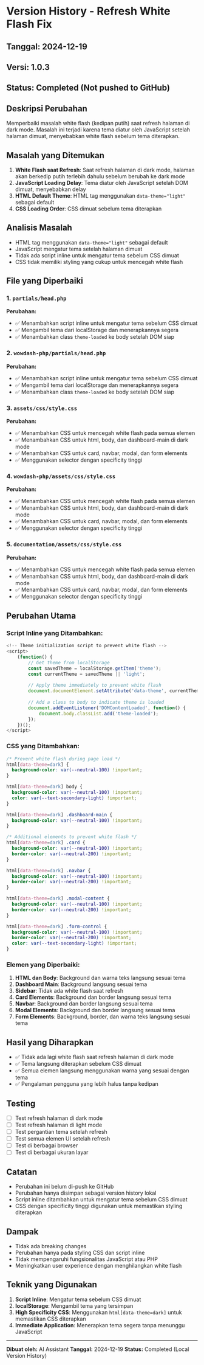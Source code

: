 # Version History - Refresh White Flash Fix

## Tanggal: 2024-12-19
## Versi: 1.0.3
## Status: Completed (Not pushed to GitHub)

## Deskripsi Perubahan
Memperbaiki masalah white flash (kedipan putih) saat refresh halaman di dark mode. Masalah ini terjadi karena tema diatur oleh JavaScript setelah halaman dimuat, menyebabkan white flash sebelum tema diterapkan.

## Masalah yang Ditemukan
1. **White Flash saat Refresh**: Saat refresh halaman di dark mode, halaman akan berkedip putih terlebih dahulu sebelum berubah ke dark mode
2. **JavaScript Loading Delay**: Tema diatur oleh JavaScript setelah DOM dimuat, menyebabkan delay
3. **HTML Default Theme**: HTML tag menggunakan `data-theme="light"` sebagai default
4. **CSS Loading Order**: CSS dimuat sebelum tema diterapkan

## Analisis Masalah
- HTML tag menggunakan `data-theme="light"` sebagai default
- JavaScript mengatur tema setelah halaman dimuat
- Tidak ada script inline untuk mengatur tema sebelum CSS dimuat
- CSS tidak memiliki styling yang cukup untuk mencegah white flash

## File yang Diperbaiki

### 1. `partials/head.php`
**Perubahan:**
- ✅ Menambahkan script inline untuk mengatur tema sebelum CSS dimuat
- ✅ Mengambil tema dari localStorage dan menerapkannya segera
- ✅ Menambahkan class `theme-loaded` ke body setelah DOM siap

### 2. `wowdash-php/partials/head.php`
**Perubahan:**
- ✅ Menambahkan script inline untuk mengatur tema sebelum CSS dimuat
- ✅ Mengambil tema dari localStorage dan menerapkannya segera
- ✅ Menambahkan class `theme-loaded` ke body setelah DOM siap

### 3. `assets/css/style.css`
**Perubahan:**
- ✅ Menambahkan CSS untuk mencegah white flash pada semua elemen
- ✅ Menambahkan CSS untuk html, body, dan dashboard-main di dark mode
- ✅ Menambahkan CSS untuk card, navbar, modal, dan form elements
- ✅ Menggunakan selector dengan specificity tinggi

### 4. `wowdash-php/assets/css/style.css`
**Perubahan:**
- ✅ Menambahkan CSS untuk mencegah white flash pada semua elemen
- ✅ Menambahkan CSS untuk html, body, dan dashboard-main di dark mode
- ✅ Menambahkan CSS untuk card, navbar, modal, dan form elements
- ✅ Menggunakan selector dengan specificity tinggi

### 5. `documentation/assets/css/style.css`
**Perubahan:**
- ✅ Menambahkan CSS untuk mencegah white flash pada semua elemen
- ✅ Menambahkan CSS untuk html, body, dan dashboard-main di dark mode
- ✅ Menambahkan CSS untuk card, navbar, modal, dan form elements
- ✅ Menggunakan selector dengan specificity tinggi

## Perubahan Utama

### Script Inline yang Ditambahkan:
```javascript
<!-- Theme initialization script to prevent white flash -->
<script>
    (function() {
        // Get theme from localStorage
        const savedTheme = localStorage.getItem('theme');
        const currentTheme = savedTheme || 'light';
        
        // Apply theme immediately to prevent white flash
        document.documentElement.setAttribute('data-theme', currentTheme);
        
        // Add a class to body to indicate theme is loaded
        document.addEventListener('DOMContentLoaded', function() {
            document.body.classList.add('theme-loaded');
        });
    })();
</script>
```

### CSS yang Ditambahkan:
```css
/* Prevent white flash during page load */
html[data-theme=dark] {
  background-color: var(--neutral-100) !important;
}

html[data-theme=dark] body {
  background-color: var(--neutral-100) !important;
  color: var(--text-secondary-light) !important;
}

html[data-theme=dark] .dashboard-main {
  background-color: var(--neutral-100) !important;
}

/* Additional elements to prevent white flash */
html[data-theme=dark] .card {
  background-color: var(--neutral-100) !important;
  border-color: var(--neutral-200) !important;
}

html[data-theme=dark] .navbar {
  background-color: var(--neutral-100) !important;
  border-color: var(--neutral-200) !important;
}

html[data-theme=dark] .modal-content {
  background-color: var(--neutral-100) !important;
  border-color: var(--neutral-200) !important;
}

html[data-theme=dark] .form-control {
  background-color: var(--neutral-100) !important;
  border-color: var(--neutral-200) !important;
  color: var(--text-secondary-light) !important;
}
```

### Elemen yang Diperbaiki:
1. **HTML dan Body**: Background dan warna teks langsung sesuai tema
2. **Dashboard Main**: Background langsung sesuai tema
3. **Sidebar**: Tidak ada white flash saat refresh
4. **Card Elements**: Background dan border langsung sesuai tema
5. **Navbar**: Background dan border langsung sesuai tema
6. **Modal Elements**: Background dan border langsung sesuai tema
7. **Form Elements**: Background, border, dan warna teks langsung sesuai tema

## Hasil yang Diharapkan
- ✅ Tidak ada lagi white flash saat refresh halaman di dark mode
- ✅ Tema langsung diterapkan sebelum CSS dimuat
- ✅ Semua elemen langsung menggunakan warna yang sesuai dengan tema
- ✅ Pengalaman pengguna yang lebih halus tanpa kedipan

## Testing
- [ ] Test refresh halaman di dark mode
- [ ] Test refresh halaman di light mode
- [ ] Test pergantian tema setelah refresh
- [ ] Test semua elemen UI setelah refresh
- [ ] Test di berbagai browser
- [ ] Test di berbagai ukuran layar

## Catatan
- Perubahan ini belum di-push ke GitHub
- Perubahan hanya disimpan sebagai version history lokal
- Script inline ditambahkan untuk mengatur tema sebelum CSS dimuat
- CSS dengan specificity tinggi digunakan untuk memastikan styling diterapkan

## Dampak
- Tidak ada breaking changes
- Perubahan hanya pada styling CSS dan script inline
- Tidak mempengaruhi fungsionalitas JavaScript atau PHP
- Meningkatkan user experience dengan menghilangkan white flash

## Teknik yang Digunakan
1. **Script Inline**: Mengatur tema sebelum CSS dimuat
2. **localStorage**: Mengambil tema yang tersimpan
3. **High Specificity CSS**: Menggunakan `html[data-theme=dark]` untuk memastikan CSS diterapkan
4. **Immediate Application**: Menerapkan tema segera tanpa menunggu JavaScript

---
**Dibuat oleh:** AI Assistant
**Tanggal:** 2024-12-19
**Status:** Completed (Local Version History) 
